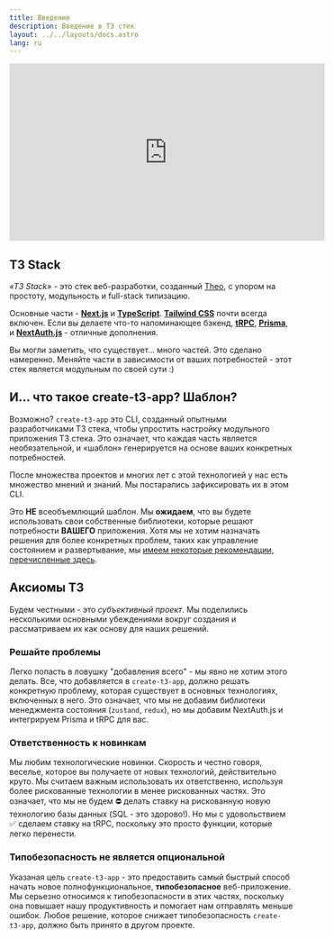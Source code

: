 ```yaml
---
title: Введение
description: Введение в T3 стек
layout: ../../layouts/docs.astro
lang: ru
---
```


<div class="embed">
<iframe width="560" height="315" src="https://www.youtube.com/embed/PbjHxIuHduU" title="The best stack for your next project" frameborder="0" allow="accelerometer; autoplay; clipboard-write; encrypted-media; gyroscope; picture-in-picture" allowfullscreen></iframe>
</div>

## T3 Stack

_«T3 Stack»_ - это стек веб-разработки, созданный [Theo](https://twitter.com/t3dotgg), с упором на простоту, модульность и full-stack типизацию.

Основные части - [**Next.js**](https://nextjs.org/) и [**TypeScript**](https://typescriptlang.org/). [**Tailwind CSS**](https://tailwindcss.com/) почти всегда включен. Если вы делаете что-то напоминающее бэкенд, [**tRPC**](https://trpc.io/), [**Prisma**](https://prisma.io/), и [**NextAuth.js**](https://next-auth.js.org/) - отличные дополнения.

Вы могли заметить, что существует… много частей. Это сделано намеренно. Меняйте части в зависимости от ваших потребностей - этот стек является модульным по своей сути :)

## И... что такое create-t3-app? Шаблон?

Возможно? `create-t3-app` это CLI, созданный опытными разработчиками T3 стека, чтобы упростить настройку модульного приложения T3 стека. Это означает, что каждая часть является необязательной, и «шаблон» генерируется на основе ваших конкретных потребностей.

После множества проектов и многих лет с этой технологией у нас есть множество мнений и знаний. Мы постарались зафиксировать их в этом CLI.

Это **НЕ** всеобъемлющий шаблон. Мы **ожидаем**, что вы будете использовать свои собственные библиотеки, которые решают потребности **ВАШЕГО** приложения. Хотя мы не хотим назначать решения для более конкретных проблем, таких как управление состоянием и развертывание, мы [имеем некоторые рекомендации, перечисленные здесь](/ru/other-recs).

## Аксиомы T3

Будем честными - это _субъективный проект_. Мы поделились несколькими основными убеждениями вокруг создания и рассматриваем их как основу для наших решений.

### Решайте проблемы

Легко попасть в ловушку "добавления всего" - мы явно не хотим этого делать. Все, что добавляется в `create-t3-app`, должно решать конкретную проблему, которая существует в основных технологиях, включенных в него. Это означает, что мы не добавим библиотеки менеджмента состояния (`zustand`, `redux`), но мы добавим NextAuth.js и интегрируем Prisma и tRPC для вас.

### Ответственность к новинкам

Мы любим технологические новинки. Скорость и честно говоря, веселье, которое вы получаете от новых технологий, действительно круто. Мы считаем важным использовать их ответственно, используя более рискованные технологии в менее рискованных частях. Это означает, что мы не будем ⛔️ делать ставку на рискованную новую технологию базы данных (SQL - это здорово!). Но мы с удовольствием ✅ сделаем ставку на tRPC, поскольку это просто функции, которые легко перенести.

### Типобезопасность не является опциональной

Указаная цель `create-t3-app` - это предоставить самый быстрый способ начать новое полнофункциональное, **типобезопасное** веб-приложение. Мы серьезно относимся к типобезопасности в этих частях, поскольку она повышает нашу продуктивность и помогает нам отправлять меньше ошибок. Любое решение, которое снижает типобезопасность `create-t3-app`, должно быть принято в другом проекте.
